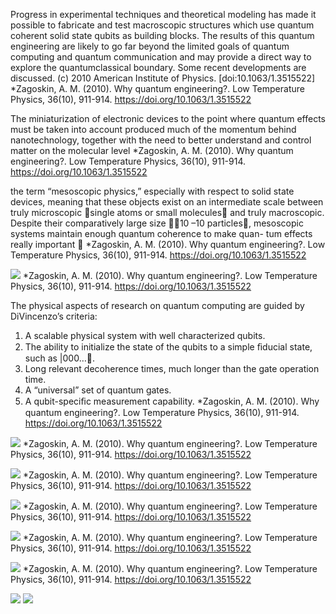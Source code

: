 Progress in experimental techniques and theoretical modeling has made it possible to fabricate and test macroscopic structures which use quantum coherent solid state qubits as building blocks. The results of this quantum engineering are likely to go far beyond the limited goals of quantum computing and quantum communication and may provide a direct way to explore the quantumclassical boundary. Some recent developments are discussed. (c) 2010 American Institute of Physics. [doi:10.1063/1.3515522]
*Zagoskin, A. M. (2010). Why quantum engineering?. Low Temperature Physics, 36(10), 911-914. https://doi.org/10.1063/1.3515522

The miniaturization of electronic devices to the point where quantum effects must be taken into account produced much of the momentum behind nanotechnology, together with the need to better understand and control matter on the molecular level 
*Zagoskin, A. M. (2010). Why quantum engineering?. Low Temperature Physics, 36(10), 911-914. https://doi.org/10.1063/1.3515522

the term “mesoscopic physics,” especially with respect to solid state devices, meaning that these objects exist on an intermediate scale between truly microscopic single atoms or small molecules and truly macroscopic. Despite their comparatively large size 10 –10 particles, mesoscopic systems maintain enough quantum coherence to make quan- tum effects really important 
*Zagoskin, A. M. (2010). Why quantum engineering?. Low Temperature Physics, 36(10), 911-914. https://doi.org/10.1063/1.3515522

![](https://cdn.mathpix.com/snip/images/MsN40m3uHt76sEOeVDmnJRq2cz5Ce-vEQnI0gN4CtWg.original.fullsize.png)
*Zagoskin, A. M. (2010). Why quantum engineering?. Low Temperature Physics, 36(10), 911-914. https://doi.org/10.1063/1.3515522

The physical aspects of research on quantum computing are guided by DiVincenzo’s criteria:
1. A scalable physical system with well characterized qubits.
2. The ability to initialize the state of the qubits to a simple ﬁducial state, such as |000….
3. Long relevant decoherence times, much longer than the gate operation time.
4. A “universal” set of quantum gates.
5. A qubit-speciﬁc measurement capability.
   *Zagoskin, A. M. (2010). Why quantum engineering?. Low Temperature Physics, 36(10), 911-914. https://doi.org/10.1063/1.3515522

![](https://cdn.mathpix.com/snip/images/BIc98BGgF_MO6ScGByXofm7tPcTQIKcByUFID5WsulA.original.fullsize.png)
*Zagoskin, A. M. (2010). Why quantum engineering?. Low Temperature Physics, 36(10), 911-914. https://doi.org/10.1063/1.3515522

![](https://cdn.mathpix.com/snip/images/NG0vHCHlgNPJ9bwlqJ8oOtLyCfzs7vZ9UOzXZG33ZnU.original.fullsize.png)
*Zagoskin, A. M. (2010). Why quantum engineering?. Low Temperature Physics, 36(10), 911-914. https://doi.org/10.1063/1.3515522


![](https://cdn.mathpix.com/snip/images/Yv8Orq5ynRZgnsWN6pNAEAFdOtPD-T_mcf8MzgLkSm8.original.fullsize.png)
*Zagoskin, A. M. (2010). Why quantum engineering?. Low Temperature Physics, 36(10), 911-914. https://doi.org/10.1063/1.3515522


![](https://cdn.mathpix.com/snip/images/hgxOzw6P9qNBiLZgXxVsGCGpF4F0d0ReAbhTxHqWncQ.original.fullsize.png)
*Zagoskin, A. M. (2010). Why quantum engineering?. Low Temperature Physics, 36(10), 911-914. https://doi.org/10.1063/1.3515522


![](https://cdn.mathpix.com/snip/images/KZ7cu3oV7l43yB_kBFhiaxZJ763xP5FfkCV-far69vk.original.fullsize.png)
*Zagoskin, A. M. (2010). Why quantum engineering?. Low Temperature Physics, 36(10), 911-914. https://doi.org/10.1063/1.3515522

![](https://cdn.mathpix.com/snip/images/wnce6wuOcijRXMcfCZZJqlJRqYk5xVUqqihVuhvzxtw.original.fullsize.png) ![](https://cdn.mathpix.com/snip/images/pE4R2Rd8fRDsjcVWWQeFXqkHhtVGglIlIKRUWH3hepM.original.fullsize.png) 

